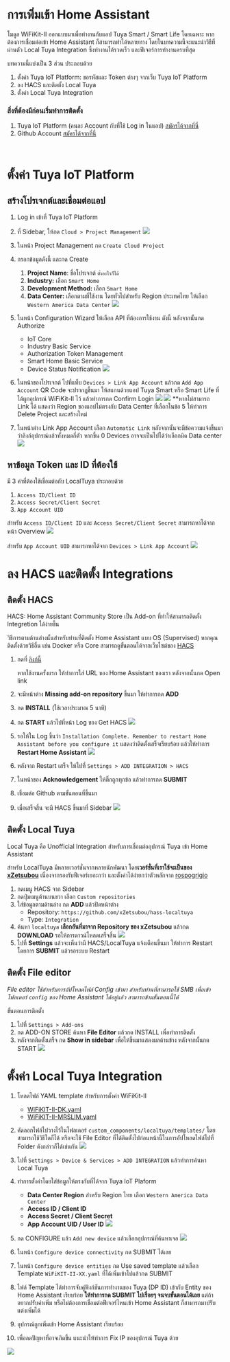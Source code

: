 # การเพิ่มเข้า Home Assistant

โมดูล WiFiKit-II ออกแบบมาเพื่อทำงานกับแอป Tuya Smart / Smart Life โดยเฉพาะ หากต้องการเชื่อมต่อเข้า Home Assistant ก็สามารถทำได้หลายทาง โดยในบทความนี้จะแนะนำวิธีที่ผ่านตัว Local Tuya Integration ซึ่งทำงานได้รวดเร็ว และฟีเจอร์การทำงานครบที่สุด 

บทความนี้แบ่งเป็น 3 ส่วน ประกอบด้วย

1. ตั้งค่า Tuya IoT Platform: ขอรหัสและ Token ต่างๆ จากเว็บ Tuya IoT Platform
2. ลง HACS และติดตั้ง Local Tuya
3. ตั้งค่า Local Tuya Integration

### **สิ่งที่ต้องมีก่อนเริ่มทำการติดตั้ง**

1. Tuya IoT Platform (คนละ Account กับที่ใช้ Log in ในแอป) [สมัครได้จากที่นี่](https://auth.tuya.com/register?)
2. Github Account [สมัครได้จากที่นี่](https://github.com/signup)

<br>

# ตั้งค่า Tuya IoT Platform

## สร้างโปรเจกต์และเชื่อมต่อแอป

1. Log in เข้าที่ Tuya IoT Platform 
2. ที่ Sidebar, ให้กด `Cloud > Project Management`
![](/img/localtuya/iot-1.png)
3. ในหน้า Project Management กด `Create Cloud Project`
4. กรอกข้อมูลดังนี้ และกด Create
    1. **Project Name**: ชื่อโปรเจกต์ `ตั้งอะไรก็ได้`
    2. **Industry:** เลือก `Smart Home`
    3. **Development Method:** เลือก `Smart Home`
    4. **Data Center:** เลือกตามที่ใช้งาน โดยทั่วไปสำหรับ Region ประเทศไทย ให้เลือก `Western America Data Center`
    ![](/img/localtuya/iot-2.png)


5. ในหน้า Configuration Wizard ให้เลือก API ที่ต้องการใช้งาน ดังนี้ หลังจากนั้นกด Authorize
    - IoT Core
    - Industry Basic Service
    - Authorization Token Management
    - Smart Home Basic Service
    - Device Status Notification
    ![](/img/localtuya/iot-3.png)

6. ในหน้าของโปรเจกต์ ไปที่แท็บ `Devices > Link App Account` แล้วกด `Add App Account` QR Code จะปรากฎขึ้นมา ให้สแกนด้วยแอป Tuya Smart หรือ Smart Life ที่ได้ผูกอุปกรณ์ WiFiKit-II ไว้ แล้วทำการกด Confirm Login
    ![](/img/localtuya/iot-4.png)
    ![](/img/localtuya/iot-5.jpg)
        **หากไม่สามารถ Link ได้ แสดงว่า Region ของแอปไม่ตรงกับ Data Center ที่เลือกในข้อ 5 ให้ทำการ Delete Project และสร้างใหม่


7. ในหน้าต่าง Link App Account เลือก `Automatic Link` หลังจากนั้นจะมีข้อความแจ้งขึ้นมาว่าลิงก์อุปกรณ์แล้วทั้งหมดกี่ตัว หากขึ้น 0 Devices อาจจะเป็นไปได้ว่าเลือกผิด Data center
![](/img/localtuya/iot-6.png)

## หาข้อมูล Token และ ID ที่ต้องใช้

มี 3 ค่าที่ต้องใช้เชื่อมต่อกับ LocalTuya ประกอบด้วย

1. `Access ID/Client ID`
2. `Access Secret/Client Secret`
3. `App Account UID`

สำหรับ `Access ID/Client ID` และ `Access Secret/Client Secret` สามารถหาได้จากหน้า Overview
![](/img/localtuya/iot-7.png)

สำหรับ `App Account UID` สามารถหาได้จาก `Devices > Link App Account` 
![](/img/localtuya/iot-8.png)

# ลง HACS และติดตั้ง Integrations

## ติดตั้ง HACS

HACS: Home Assistant Community Store เป็น Add-on ที่ทำให้สามารถติดตั้ง Integretion ได้ง่ายขึ้น 

วิธีการตามด้านล่างนั้นสำหรับท่านที่ติดตั้ง Home Assistant แบบ OS (Supervised) หากคุณติดตั้งด้วยวิธีอื่น เช่น Docker หรือ Core สามารถดูขั้นตอนได้จากเว็บไซต์ของ [HACS](https://www.hacs.xyz/docs/use/download/download/)

1. กดที่ [ลิงก์นี้](https://my.home-assistant.io/redirect/supervisor_addon/?addon=cb646a50_get&repository_url=https%3A%2F%2Fgithub.com%2Fhacs%2Faddons)
    
    หากใช้งานครั้งแรก ให้ทำการใส่ URL ของ Home Assistant ของเรา หลังจากนั้นกด Open link
    
2. จะมีหน้าต่าง **Missing add-on repository** ขึ้นมา ให้ทำการกด **ADD**
3. กด **INSTALL** (ใช้เวลาประมาณ 5 นาที)
4. กด **START** แล้วไปที่หน้า Log ของ Get HACS
![](/img/localtuya/hacs-1.png)

5. รอให้ใน Log ขึ้นว่า `Installation Complete. Remember to restart Home Assistant before you configure it` แสดงว่าติดตั้งเสร็จเรียบร้อย แล้วให้ทำการ **Restart Home Assistant**
![](/img/localtuya/hacs-2.png)

6. หลังจาก Restart เสร็จ ให้ไปที่ `Settings > ADD INTEGRATION > HACS`  
7. ในหน้าของ **Acknowledgement** ให้ติ๊กถูกทุกข้อ แล้วทำการกด **SUBMIT**
8. เชื่อมต่อ Github ตามขั้นตอนที่ขึ้นมา
9. เมื่อเสร็จสิ้น จะมี HACS ขึ้นมาที่ Sidebar
![](/img/localtuya/hacs-3.png)

## ติดตั้ง Local Tuya

Local Tuya คือ Unofficial Integration สำหรับการเชื่อมต่ออุปกรณ์ Tuya เข้า Home Assistant

สำหรับ LocalTuya มีหลายเวอร์ชั่นจากหลายนักพัฒนา โดย**เวอร์ชั่นที่เราใช้จะเป็นของ [xZetsubou](https://github.com/xZetsubou/hass-localtuya)** เนื่องจากรองรับฟีเจอร์เยอะกว่า และตั้งค่าได้ง่ายกว่าตัวหลักจาก [rospogrigio](https://github.com/rospogrigio/localtuya)

1. กดเมนู HACS จาก Sidebar
2. กดปุ่มเมนูด้านบนขวา เลือก `Custom repositories` 
3. ใส่ข้อมูลตามด้านล่าง กด **ADD** แล้วปิดหน้าต่าง
    - Repository: `https://github.com/xZetsubou/hass-localtuya`
    - Type: `Integration`
4. ค้นหา `localtuya` **เลือกอันที่มาจาก Repository ของ xZetsubou** แล้วกด **DOWNLOAD** รอให้การดาวน์โหลดเสร็จสิ้น
![](/img/localtuya/hacs-4.png)
5. ไปที่ **Settings** แล้วจะเห็นว่ามี HACS/LocalTuya แจ้งเตือนขึ้นมา ให้ทำการ Restart โดยการ **SUBMIT** แล้วรอระบบ Restart

## ติดตั้ง File editor

*File editor ใช้สำหรับการอัปโหลดไฟล์ Config เข้ามา สำหรับท่านที่สามารถใช้ SMB เพื่อเข้าโฟลเดอร์ `config` ของ Home Assistant ได้อยู่แล้ว สามารถข้ามขั้นตอนนี้ได้*

ขั้นตอนการติดตั้ง

1. ไปที่ `Settings > Add-ons`  
2. กด ADD-ON STORE ค้นหา **File Editor** แล้วกด INSTALL เพื่อทำการติดตั้ง
3. หลังจากติดตั้งเสร็จ กด **Show in sidebar** เพื่อให้ขึ้นมาแสดงผลด้านข้าง หลังจากนั้นกด START
![](/img/localtuya/fe-1.png)

# ตั้งค่า Local Tuya Integration

1. โหลดไฟล์ YAML template สำหรับการตั้งค่า WiFiKit-II 
    - <a href="/files/WiFiKIT-II-DK.yaml" download> WiFiKIT-II-DK.yaml </a>
    - <a href="/files/WiFiKIT-II-MRSLIM.yaml" download> WiFiKIT-II-MRSLIM.yaml </a> 
2. คัดลอกไฟล์ไปวางไว้ในโฟลเดอร์ `custom_components/localtuya/templates/` โดยสามารถใช้วิธีใดก็ได้ หรือจะใช้ File Editor ที่ได้ติดตั้งไปก่อนหน้านี้ในการอัปโหลดไฟล์ไปที่ Folder ดังกล่าวก็ได้เช่นกัน
![](/img/localtuya/localtuya-1.png)

3. ไปที่ `Settings > Device & Services > ADD INTEGRATION` แล้วทำการค้นหา Local Tuya
4. ทำการตั้งค่าโดยใส่ข้อมูลให้ตรงกับที่ได้จาก Tuya IoT Plaform
    - **Data Center Region** สำหรับ Region ไทย เลือก `Western America Data Center`
    - **Access ID / Client ID**
    - **Access Secret / Client Secret**
    - **App Account UID / User ID**
    ![](/img/localtuya/localtuya-2.png)


5. กด CONFIGURE แล้ว `Add new device`  แล้วเลือกอุปกรณ์ที่ค้นหาเจอ
    ![](/img/localtuya/localtuya-3.png)
6. ในหน้า `Configure device connectivity` กด SUBMIT ได้เลย
7. ในหน้า `Configure device entities` กด Use saved template แล้วเลือก Template `WiFiKIT-II-XX.yaml` ที่ได้เพิ่มเข้าไปแล้วกด SUBMIT
8. ไฟล์ Template ได้ทำการจับคู่ฟังก์ชันการทำงานของ Tuya (DP ID) เข้ากับ Entity ของ Home Assistant เรียบร้อย **ให้ทำการกด SUBMIT ไปเรื่อยๆ จนจบขั้นตอนได้เลย** แต่ถ้าอยากปรับค่าเพิ่ม หรือไม่ต้องการเชื่อมต่อฟีเจอร์ไหนเข้า Home Assistant ก็สามารถมาปรับแต่งเพิ่มได้
9. อุปกรณ์ถูกเพิ่มเข้า Home Assistant เรียบร้อย 
10. เพื่อลดปัญหาที่อาจเกิดขึ้น แนะนำให้ทำการ Fix IP ของอุปกรณ์ Tuya ด้วย

![](/img/localtuya/localtuya-4.png)